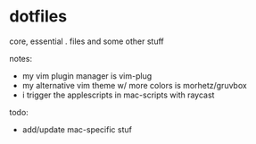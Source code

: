 # dotfiles
core, essential . files and some other stuff

notes:
  - my vim plugin manager is vim-plug
  - my alternative vim theme w/ more colors is morhetz/gruvbox
  - i trigger the applescripts in mac-scripts with raycast

todo:
  - add/update mac-specific stuf
